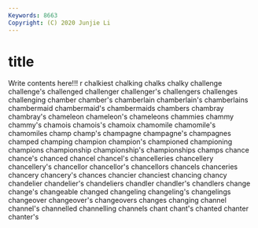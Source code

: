 ```yaml
---
Keywords: 8663
Copyright: (C) 2020 Junjie Li
---
```


# title

Write contents here!!!
r 
chalkiest 
chalking
chalks 
chalky 
challenge 
challenge's 
challenged 
challenger 
challenger's 
challengers 
challenges 
challenging
chamber 
chamber's 
chamberlain 
chamberlain's 
chamberlains 
chambermaid 
chambermaid's 
chambermaids 
chambers 
chambray
chambray's 
chameleon 
chameleon's 
chameleons 
chammies 
chammy 
chammy's 
chamois 
chamois's 
chamoix
chamomile 
chamomile's 
chamomiles 
champ 
champ's 
champagne 
champagne's 
champagnes 
champed 
champing
champion 
champion's 
championed 
championing 
champions 
championship 
championship's 
championships 
champs 
chance
chance's 
chanced 
chancel 
chancel's 
chancelleries 
chancellery 
chancellery's 
chancellor 
chancellor's 
chancellors
chancels 
chanceries 
chancery 
chancery's 
chances 
chancier 
chanciest 
chancing 
chancy 
chandelier
chandelier's 
chandeliers 
chandler 
chandler's 
chandlers 
change 
change's 
changeable 
changed 
changeling
changeling's 
changelings 
changeover 
changeover's 
changeovers 
changes 
changing 
channel 
channel's 
channelled
channelling 
channels 
chant 
chant's 
chanted 
chanter 
chanter's 
